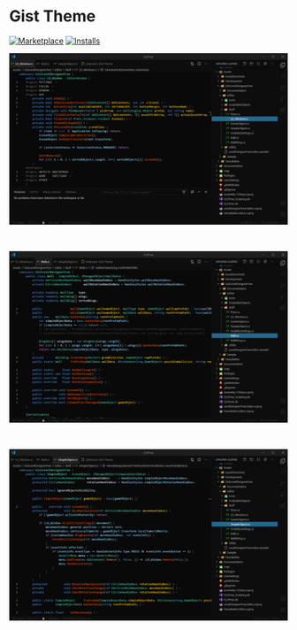 # Gist Theme
[![Marketplace](https://img.shields.io/visual-studio-marketplace/v/gist.gist-theme)](https://marketplace.visualstudio.com/items/gist.gist-theme)
[![Installs](https://img.shields.io/visual-studio-marketplace/i/gist.gist-theme)](https://marketplace.visualstudio.com/items/gist.gist-theme)

[![](https://raw.githubusercontent.com/n-gist/n-gist.github.io/master/images/VsCodeTheme_1.png)](https://raw.githubusercontent.com/n-gist/n-gist.github.io/master/images/VsCodeTheme_1.png)

<br/>

[![](https://raw.githubusercontent.com/n-gist/n-gist.github.io/master/images/VsCodeTheme_2.png)](https://raw.githubusercontent.com/n-gist/n-gist.github.io/master/images/VsCodeTheme_2.png)

<br/>

[![](https://raw.githubusercontent.com/n-gist/n-gist.github.io/master/images/VsCodeTheme_3.png)](https://raw.githubusercontent.com/n-gist/n-gist.github.io/master/images/VsCodeTheme_3.png)